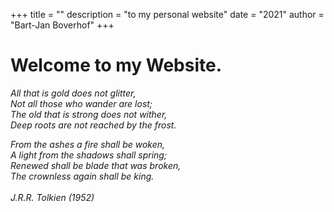 +++
title = ""
description = "to my personal website"
date = "2021"
author = "Bart-Jan Boverhof"
+++
&nbsp;
# Welcome to my Website.  
*All that is gold does not glitter,*  
*Not all those who wander are lost;*  
*The old that is strong does not wither,*  
*Deep roots are not reached by the frost.*  

*From the ashes a fire shall be woken,*  
*A light from the shadows shall spring;*  
*Renewed shall be blade that was broken,*  
*The crownless again shall be king.*  
\
*J.R.R. Tolkien (1952)* 